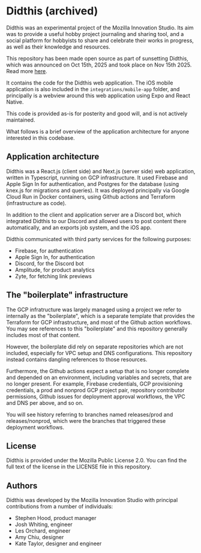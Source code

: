 # Didthis (archived)

Didthis was an experimental project of the Mozilla Innovation Studio. Its aim
was to provide a useful hobby project journaling and sharing tool, and a social
platform for hobbyists to share and celebrate their works in progress, as well
as their knowledge and resources.

This repository has been made open source as part of sunsetting Didthis, which
was announced on Oct 15th, 2025 and took place on Nov 15th 2025. Read more
[here](https://future.mozilla.org/didthis-has-shut-down/).

It contains the code for the Didthis web application. The iOS mobile
application is also included in the `integrations/mobile-app` folder, and
principally is a webview around this web application using Expo and React
Native.

This code is provided as-is for posterity and good will, and is not actively
maintained.

What follows is a brief overview of the application architecture for anyone
interested in this codebase.

## Application architecture

Didthis was a React.js (client side) and Next.js (server side) web application,
written in Typescript, running on GCP infrastructure. It used Firebase and
Apple Sign In for authentication, and Postgres for the database (using knex.js
for migrations and queries). It was deployed principally via Google Cloud Run
in Docker containers, using Github actions and Terraform (infrastructure as
code).

In addition to the client and application server are a Discord bot, which
integrated Didthis to our Discord and allowed users to post content there
automatically, and an exports job system, and the iOS app.

Didthis communicated with third party services for the following purposes:
* Firebase, for authentication
* Apple Sign In, for authentication
* Discord, for the Discord bot
* Amplitude, for product analytics
* Zyte, for fetching link previews

## The "boilerplate" infrastructure

The GCP infratructure was largely managed using a project we refer to
internally as the "boilerplate", which is a separate template that provides the
Terraform for GCP infrastructure, and most of the Github action workflows. You
may see references to this "boilerplate" and this repository generally includes
most of that content.

However, the boilerplate did rely on separate repositories which are not
included, especially for VPC setup and DNS configurations. This repository
instead contains dangling references to those resources.

Furthermore, the Github actions expect a setup that is no longer complete and
depended on an environment, including variables and secrets, that are no longer
present. For example, Firebase credentials, GCP provisioning credentials, a
prod and nonprod GCP project pair, repository contributor permissions, Github
issues for deployment approval workflows, the VPC and DNS per above, and so on.

You will see history referring to branches named releases/prod and
releases/nonprod, which were the branches that triggered these deployment
workflows.

## License

Didthis is provided under the Mozilla Public License 2.0. You can find the full
text of the license in the LICENSE file in this repository.

## Authors

Didthis was developed by the Mozilla Innovation Studio with principal
contributions from a number of individuals:

* Stephen Hood, product manager
* Josh Whiting, engineer
* Les Orchard, engineer
* Amy Chiu, designer
* Kate Taylor, designer and engineer
